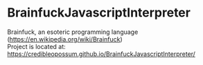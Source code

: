# BrainfuckJavascriptInterpreter
Brainfuck, an esoteric programming language (https://en.wikipedia.org/wiki/Brainfuck)  
Project is located at: https://credibleopossum.github.io/BrainfuckJavascriptInterpreter/  
